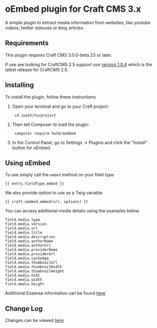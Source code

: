 # oEmbed plugin for Craft CMS 3.x

A simple plugin to extract media information from websites, like youtube videos, twitter statuses or blog articles.

## Requirements

This plugin requires Craft CMS 3.0.0-beta.23 or later.

If use are looking for CraftCMS 2.5 support use [version 1.0.4](https://github.com/hut6/oembed/tree/1.0.4) 
which is the latest release for CraftCMS 2.5.

## Installing

To install the plugin, follow these instructions.

1. Open your terminal and go to your Craft project:

        cd /path/to/project

2. Then tell Composer to load the plugin:

        composer require hut6/oembed

3. In the Control Panel, go to Settings → Plugins and click the “Install” button for oEmbed.

## Using oEmbed

To use simply call the `embed` method on your field type

    {{ entry.fieldType.embed }}
    
We also provide option to use as a Twig variable

    {{ craft.oembed.embed(url, options) }}
    
You can access additional media details using the examples below.

    field.media.type
    field.media.version
    field.media.url
    field.media.title
    field.media.description
    field.media.authorName
    field.media.authorUrl
    field.media.providerName
    field.media.providerUrl
    field.media.cacheAge
    field.media.thumbnailUrl
    field.media.thumbnailWidth
    field.media.thumbnailHeight
    field.media.html
    field.media.width
    field.media.height
    
Additional Essense information can be found [here](https://github.com/essence/essence)

## Change Log

Changes can be viewed [here](https://github.com/hut6/oembed/blob/master/CHANGELOG.md)
